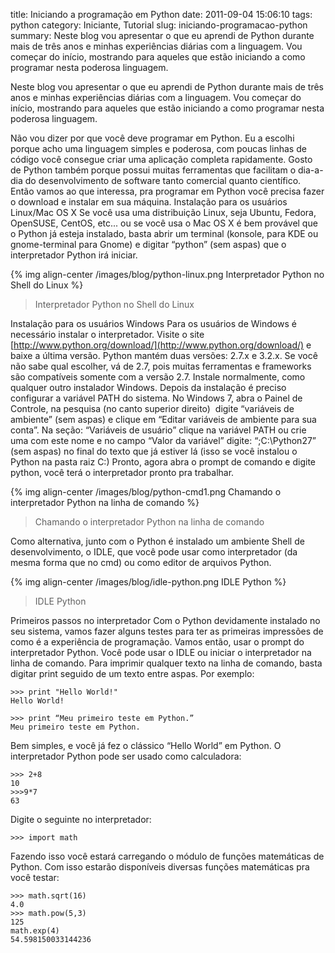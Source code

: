 title: Iniciando a programação em Python
date: 2011-09-04 15:06:10
tags: python
category: Iniciante, Tutorial
slug: iniciando-programacao-python
summary: Neste blog vou apresentar o que eu aprendi de Python durante mais de três anos e minhas experiências diárias com a linguagem. Vou começar do início, mostrando para aqueles que estão iniciando a como programar nesta poderosa linguagem.

Neste blog vou apresentar o que eu aprendi de Python durante mais de três anos e minhas experiências diárias com a linguagem. Vou começar do início, mostrando para aqueles que estão iniciando a como programar nesta poderosa linguagem.

Não vou dizer por que você deve programar em Python. Eu a escolhi porque acho uma linguagem simples e poderosa, com poucas linhas de código você consegue criar uma aplicação completa rapidamente. Gosto de Python também porque possui muitas ferramentas que facilitam o dia-a-dia do desenvolvimento de software tanto comercial quanto científico.
Então vamos ao que interessa, pra programar em Python você precisa fazer o download e instalar em sua máquina.
Instalação para os usuários Linux/Mac OS X
Se você usa uma distribuição Linux, seja Ubuntu, Fedora, OpenSUSE, CentOS, etc... ou se você usa o Mac OS X é bem provável que o Python já esteja instalado, basta abrir um terminal (konsole, para KDE ou gnome-terminal para Gnome) e digitar “python” (sem aspas) que o interpretador Python irá iniciar.

{% img align-center /images/blog/python-linux.png Interpretador Python no Shell do Linux %}
> Interpretador Python no Shell do Linux


Instalação para os usuários Windows
Para os usuários de Windows é necessário instalar o interpretador. Visite o site [http://www.python.org/download/](http://www.python.org/download/) e baixe a última versão. Python mantém duas versões: 2.7.x e 3.2.x. Se você não sabe qual escolher, vá de 2.7, pois muitas ferramentas e frameworks são compatíveis somente com a versão 2.7. Instale normalmente, como qualquer outro instalador Windows. Depois da instalação é preciso configurar a variável PATH do sistema. No Windows 7, abra o Painel de Controle, na pesquisa (no canto superior direito)  digite “variáveis de ambiente” (sem aspas) e clique em “Editar variáveis de ambiente para sua conta”. Na seção: “Variáveis de usuário” clique na variável PATH ou crie uma com este nome e no campo “Valor da variável” digite: “;C:\Python27” (sem aspas) no final do texto que já estiver lá (isso se você instalou o Python na pasta raiz C:)
Pronto, agora abra o prompt de comando e digite python, você terá o interpretador pronto pra trabalhar.

{% img align-center /images/blog/python-cmd1.png Chamando o interpretador Python na linha de comando %}
> Chamando o interpretador Python na linha de comando

Como alternativa, junto com o Python é instalado um ambiente Shell de desenvolvimento, o IDLE, que você pode usar como interpretador (da mesma forma que no cmd) ou como editor de arquivos Python.

{% img align-center /images/blog/idle-python.png IDLE Python %}
> IDLE Python

Primeiros passos no interpretador
Com o Python devidamente instalado no seu sistema, vamos fazer alguns testes para ter as primeiras impressões de como é a experiência de programação. Vamos então, usar o prompt do interpretador Python. Você pode usar o IDLE ou iniciar o interpretador na linha de comando. Para imprimir qualquer texto na linha de comando, basta digitar print seguido de um texto entre aspas. Por exemplo:

    >>> print "Hello World!"
    Hello World!

    >>> print “Meu primeiro teste em Python.”
    Meu primeiro teste em Python.

Bem simples, e você já fez o clássico “Hello World” em Python.
O interpretador Python pode ser usado como calculadora:

    >>> 2+8
    10
    >>>9*7
    63

Digite o seguinte no interpretador:

    >>> import math

Fazendo isso você estará carregando o módulo de funções matemáticas de Python. Com isso estarão disponíveis diversas funções matemáticas pra você testar:

    >>> math.sqrt(16)
    4.0
    >>> math.pow(5,3)
    125
    math.exp(4)
    54.598150033144236

